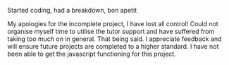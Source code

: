 Started coding, had a breakdown, bon apetit

My apologies for the incomplete project, I have lost all control! Could not organise myself time to utilise the tutor support and have suffered from taking too much on in general. That being said. I appreciate feedback and will ensure future projects are completed to a higher standard. 
I have not been able to get the javascript functioning for this project.